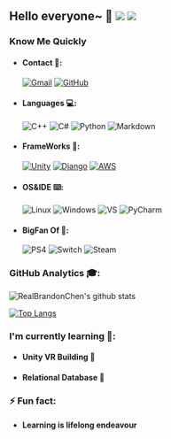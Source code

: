 ## Hello everyone~ 👋 <img src="http://views.whatilearened.today/views/github/RealBrandonChen/views.svg"/>  <a href="https://github.com/Naereen/badges"><img src="https://img.shields.io/badge/badges-awesome-green.svg"/></a>

<!--
**RealBrandonChen/RealBrandonChen** is a ✨ _special_ ✨ repository because its `README.md` (this file) appears on your GitHub profile.

Here are some ideas to get you started:

- 🔭 I’m currently working on ...
- 🌱 I’m currently learning ...
- 👯 I’m looking to collaborate on ...
- 🤔 I’m looking for help with ...
- 💬 Ask me about ...
- 📫 How to reach me: ...
- 😄 Pronouns: ...
- ⚡ Fun fact: ...
-->

### Know Me Quickly
- #### Contact 📧:
  [![Gmail](https://img.shields.io/badge/Gmail-D14836?style=flat&logo=gmail&logoColor=white&link=mailto:branchan@connect.hku.hk)](mailto:branchan@connect.hku.hk)
  [![GitHub](https://img.shields.io/badge/GitHub-100000?style=flat&logo=github&logoColor=white)](https://github.com/RealBrandonChen)
- #### Languages 💻:
  ![C++](https://img.shields.io/badge/C%2B%2B-00599C?style=flat&logo=c%2B%2B&logoColor=white)
  ![C#](https://img.shields.io/badge/C%23-239120?style=flat&logo=c-sharp&logoColor=white)
  ![Python](https://img.shields.io/badge/Python-3776AB?style=flat&logo=python&logoColor=white)
  ![Markdown](https://img.shields.io/badge/Markdown-000000?style=flat&logo=markdown&logoColor=white)
- #### FrameWorks 🔨:
  [![Unity](https://img.shields.io/badge/Unity-100000?style=flat&logo=unity&logoColor=white)](https://unity.com/cn)
  [![Django](https://img.shields.io/badge/Django-092E20?style=flat&logo=django&logoColor=green)](https://www.djangoproject.com/)
  [![AWS](https://img.shields.io/badge/Amazon_AWS-232F3E?style=flat&logo=amazon-aws&logoColor=white)](https://aws.amazon.com/)
- #### OS&IDE ⌨️:
  ![Linux](https://img.shields.io/badge/Linux-FCC624?style=flat&logo=linux&logoColor=black)
  ![Windows](https://img.shields.io/badge/Windows-0078D6?style=flat&logo=windows&logoColor=white)
  ![VS](https://img.shields.io/badge/Visual_Studio-5C2D91?style=flat&logo=visual%20studio&logoColor=white)
  ![PyCharm](https://img.shields.io/badge/pycharm-143?style=flat&logo=pycharm&logoColor=black&color=black&labelColor=green)
- #### BigFan Of 🏏:
  ![PS4](https://img.shields.io/badge/PlayStation-003791?style=flat&logo=playstation&logoColor=white)
  ![Switch](https://img.shields.io/badge/Nintendo_Switch-E60012?style=flat&logo=nintendo-switch&logoColor=white)
  ![Steam](https://img.shields.io/badge/Steam-000000?style=flat&logo=steam&logoColor=white)

### GitHub Analytics 🎓:
![RealBrandonChen's github stats](https://github-readme-stats.vercel.app/api?username=RealBrandonChen&show_icons=true&hide_border=false&line_height=20&icon_color=1b93c9&show_owner=true)

[![Top Langs](https://github-readme-stats.vercel.app/api/top-langs/?username=RealBrandonChen&show_icons=true&hide_border=false&line_height=20&icon_color=1b93c9&show_owner=true)](https://github.com/anuraghazra/github-readme-stats)

### I'm currently learning 🌱:
- #### Unity VR Building 🎥
- #### Relational Database :scroll:
### ⚡ Fun fact: 
- #### Learning is lifelong endeavour
